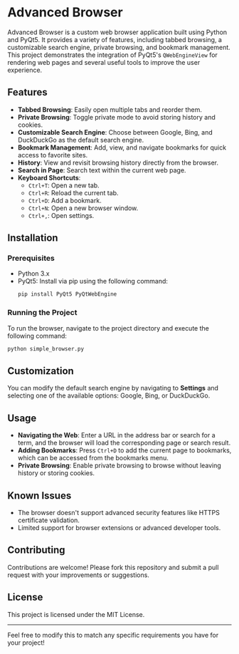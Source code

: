# Advanced Browser

Advanced Browser is a custom web browser application built using Python and PyQt5. It provides a variety of features, including tabbed browsing, a customizable search engine, private browsing, and bookmark management. This project demonstrates the integration of PyQt5's `QWebEngineView` for rendering web pages and several useful tools to improve the user experience.

## Features

- **Tabbed Browsing**: Easily open multiple tabs and reorder them.
- **Private Browsing**: Toggle private mode to avoid storing history and cookies.
- **Customizable Search Engine**: Choose between Google, Bing, and DuckDuckGo as the default search engine.
- **Bookmark Management**: Add, view, and navigate bookmarks for quick access to favorite sites.
- **History**: View and revisit browsing history directly from the browser.
- **Search in Page**: Search text within the current web page.
- **Keyboard Shortcuts**:
  - `Ctrl+T`: Open a new tab.
  - `Ctrl+R`: Reload the current tab.
  - `Ctrl+D`: Add a bookmark.
  - `Ctrl+N`: Open a new browser window.
  - `Ctrl+,`: Open settings.

## Installation

### Prerequisites
- Python 3.x
- PyQt5: Install via pip using the following command:
  ```bash
  pip install PyQt5 PyQtWebEngine
  ```

### Running the Project
To run the browser, navigate to the project directory and execute the following command:
```bash
python simple_browser.py
```

## Customization

You can modify the default search engine by navigating to **Settings** and selecting one of the available options: Google, Bing, or DuckDuckGo.

## Usage

- **Navigating the Web**: Enter a URL in the address bar or search for a term, and the browser will load the corresponding page or search result.
- **Adding Bookmarks**: Press `Ctrl+D` to add the current page to bookmarks, which can be accessed from the bookmarks menu.
- **Private Browsing**: Enable private browsing to browse without leaving history or storing cookies.

## Known Issues

- The browser doesn't support advanced security features like HTTPS certificate validation.
- Limited support for browser extensions or advanced developer tools.

## Contributing

Contributions are welcome! Please fork this repository and submit a pull request with your improvements or suggestions.

## License

This project is licensed under the MIT License.

---

Feel free to modify this to match any specific requirements you have for your project!
